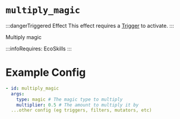 # `multiply_magic`
:::dangerTriggered Effect
This effect requires a [Trigger](https://plugins.auxilor.io/effects/all-triggers) to activate.
:::

Multiply magic

:::infoRequires:
EcoSkills
:::

# Example Config
```yaml
- id: multiply_magic
  args:
    type: magic # The magic type to multiply
    multiplier: 0.5 # The amount to multiply it by
  ...other config (eg triggers, filters, mutators, etc)
```